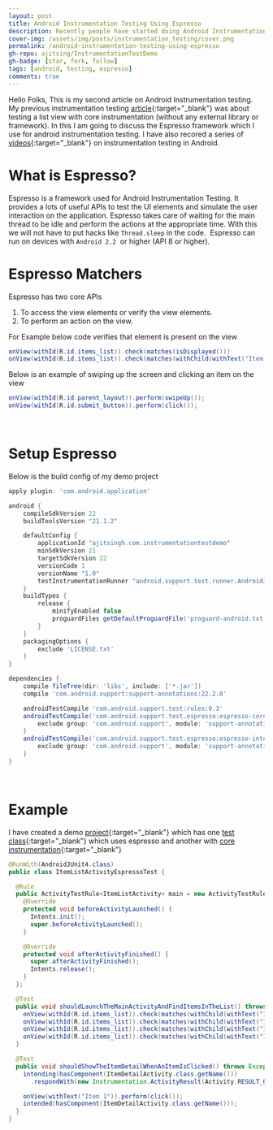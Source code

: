 ```yaml
---
layout: post
title: Android Instrumentation Testing Using Espresso
description: Recently people have started doing Android Instrumentation Testing Using Espresso. In this article we will see a demo of espresso testing.
cover-img: /assets/img/posts/instrumentation_testing/cover.png
permalink: /android-instrumentation-testing-using-espresso
gh-repo: ajitsing/InstrumentationTestDemo
gh-badge: [star, fork, follow]
tags: [android, testing, espresso]
comments: true
---
```


Hello Folks, This is my second article on Android Instrumentation testing. My previous instrumentation testing [article](http://www.singhajit.com/instrumentation-testing-of-listview/){:target="_blank"} was about testing a list view with core instrumentation (without any external library or framework). In this I am going to discuss the Espresso framework which I use for android instrumentation testing. I have also recored a series of [videos](https://www.youtube.com/watch?v=gdsxVfq-yNM&list=PLFYf87MeyEq588ibGPTu5lEhnJZG6KsmR){:target="_blank"} on instrumentation testing in Android.

# What is Espresso?

Espresso is a framework used for Android Instrumentation Testing. It provides a lots of useful APIs to test the UI elements and simulate the user interaction on the application. Espresso takes care of waiting for the main thread to be idle and perform the actions at the appropriate time. With this we will not have to put hacks like `Thread.sleep` in the code.  Espresso can run on devices with `Android 2.2`  or higher (API 8 or higher).

# Espresso Matchers

Espresso has two core APIs

1. To access the view elements or verify the view elements.
2. To perform an action on the view.

For Example below code verifies that element is present on the view

```java
onView(withId(R.id.items_list)).check(matches(isDisplayed()))
onView(withId(R.id.items_list)).check(matches(withChild(withText("Item 1"))))
```

Below is an example of swiping up the screen and clicking an item on the view

```java
onView(withId(R.id.parent_layout)).perform(swipeUp());
onView(withId(R.id.submit_button)).perform(click());
```
<br>

# Setup Espresso

Below is the build config of my demo project

```groovy
apply plugin: 'com.android.application'

android {
    compileSdkVersion 22
    buildToolsVersion "21.1.2"

    defaultConfig {
        applicationId "ajitsingh.com.instrumentationtestdemo"
        minSdkVersion 21
        targetSdkVersion 22
        versionCode 1
        versionName "1.0"
        testInstrumentationRunner "android.support.test.runner.AndroidJUnitRunner"
    }
    buildTypes {
        release {
            minifyEnabled false
            proguardFiles getDefaultProguardFile('proguard-android.txt'), 'proguard-rules.pro'
        }
    }
    packagingOptions {
        exclude 'LICENSE.txt'
    }
}

dependencies {
    compile fileTree(dir: 'libs', include: ['*.jar'])
    compile 'com.android.support:support-annotations:22.2.0'

    androidTestCompile 'com.android.support.test:rules:0.3'
    androidTestCompile('com.android.support.test.espresso:espresso-core:2.2') {
        exclude group: 'com.android.support', module: 'support-annotations'
    }
    androidTestCompile('com.android.support.test.espresso:espresso-intents:2.2') {
        exclude group: 'com.android.support', module: 'support-annotations'
    }
}
```
<br>

# Example

I have created a demo [project](https://github.com/ajitsing/InstrumentationTestDemo){:target="_blank"} which has one [test class](https://github.com/ajitsing/InstrumentationTestDemo/blob/master/app/src/androidTest/java/ajitsingh/com/instrumentationtestdemo/ItemListActivityEspressoTest.java){:target="_blank"} which uses espresso and another with [core instrumentation](https://github.com/ajitsing/InstrumentationTestDemo/blob/master/app/src/androidTest/java/ajitsingh/com/instrumentationtestdemo/ItemListActivityTest.java){:target="_blank"}

```java
@RunWith(AndroidJUnit4.class)
public class ItemListActivityEspressoTest {

  @Rule
  public ActivityTestRule<ItemListActivity> main = new ActivityTestRule<ItemListActivity>(ItemListActivity.class){
    @Override
    protected void beforeActivityLaunched() {
      Intents.init();
      super.beforeActivityLaunched();
    }

    @Override
    protected void afterActivityFinished() {
      super.afterActivityFinished();
      Intents.release();
    }
  };

  @Test
  public void shouldLaunchTheMainActivityAndFindItemsInTheList() throws Exception {
    onView(withId(R.id.items_list)).check(matches(withChild(withText("Item 1"))));
    onView(withId(R.id.items_list)).check(matches(withChild(withText("Item 2"))));
    onView(withId(R.id.items_list)).check(matches(withChild(withText("Item 3"))));
    onView(withId(R.id.items_list)).check(matches(withChild(withText("Item 4"))));
  }

  @Test
  public void shouldShowTheItemDetailWhenAnItemIsClicked() throws Exception {
    intending(hasComponent(ItemDetailActivity.class.getName()))
      .respondWith(new Instrumentation.ActivityResult(Activity.RESULT_OK, new Intent()));

    onView(withText("Item 1")).perform(click());
    intended(hasComponent(ItemDetailActivity.class.getName()));
  }
}
```
<br>
